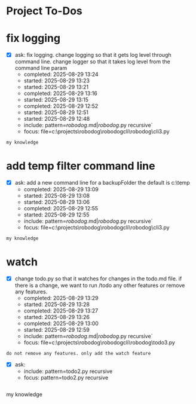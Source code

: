 # Project To-Dos

# fix logging
- [x] ask: fix logging. change logging so that it gets log level through command line. change logger so that it takes log level from the command line param
  - completed: 2025-08-29 13:24
  - started: 2025-08-29 13:23
  - started: 2025-08-29 13:21
  - completed: 2025-08-29 13:16
  - started: 2025-08-29 13:15
  - completed: 2025-08-29 12:52
  - started: 2025-08-29 12:51
  - started: 2025-08-29 12:48
  - include: pattern=*robodog*.md|*robodog*.py  recursive`
  - focus: file=c:\projects\robodog\robodogcli\robodog\cli3.py
```code
my knowledge
```

# add temp filter command line
- [x] ask: add a new command line for a backupFolder the default is c:\temp
  - completed: 2025-08-29 13:09
  - started: 2025-08-29 13:08
  - started: 2025-08-29 13:06
  - completed: 2025-08-29 12:55
  - started: 2025-08-29 12:55
  - include: pattern=*robodog*.md|*robodog*.py  recursive`
  - focus:   file=c:\projects\robodog\robodogcli\robodog\cli3.py
```code
my knowledge
```

# watch
- [x] change todo.py so that it watches for changes in the todo.md file. if there is a change, we want to run /todo any other features or remove any features.
  - completed: 2025-08-29 13:29
  - started: 2025-08-29 13:28
  - completed: 2025-08-29 13:27
  - started: 2025-08-29 13:26
  - completed: 2025-08-29 13:00
  - started: 2025-08-29 12:59
  - include: pattern=*robodog*.md|*robodog*.py  recursive`
  - focus:   file=c:\projects\robodog\robodogcli\robodog\todo3.py
```code
do not remove any features. only add the watch feature
```

- [X] ask: 
  - include: pattern=todo2.py recursive
  - focus: pattern=todo2.py recursive
  ```code
my knowledge
```